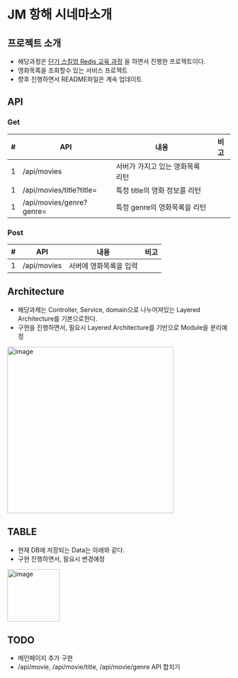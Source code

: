# JM 항해 시네마소개

## 프로젝트 소개
- 해당과정은  [단기 스킬업 Redis 교육 과정](https://hh-skillup.oopy.io/) 을 하면서 진행한 프로젝트이다.
- 영화목록을 조회할수 있는 서비스 프로젝트
- 향후 진행하면서 README파일은 계속 업데이트

## API
### Get
|#|API|내용|비고|
|---|------|---|---|
|1|/api/movies|서버가 가지고 있는 영화목록 리턴|   |
|1|/api/movies/title?title=|특정 title의 영화 정보를 리턴|   |
|1|/api/movies/genre?genre=|특정 genre의 영화목록을 리턴|   |

### Post
|#|API|내용|비고|
|---|------|---|---|
|1|/api/movies|서버에 영화목록을 입력|   |

## Architecture
 - 해당과제는 Controller, Service, domain으로 나누어져있는 Layered Architecture를 기본으로한다.
 - 구현을 진행하면서, 필요시 Layered Architecture를 기반으로 Module을 분리예정
<img width="375" alt="image" src="https://github.com/user-attachments/assets/98b55ce4-fea4-46ef-9525-fe0485645097" />

## TABLE
- 현재 DB에 저장되는 Data는 아래와 같다.
- 구현 진행하면서, 필요시 변경예정
<img width="118" alt="image" src="https://github.com/user-attachments/assets/70e62ad9-923f-4fee-96ac-3e145d91982f" />

## TODO
- 메인페이지 추가 구현
- /api/movie, /api/movie/title, /api/movie/genre API 합치기
